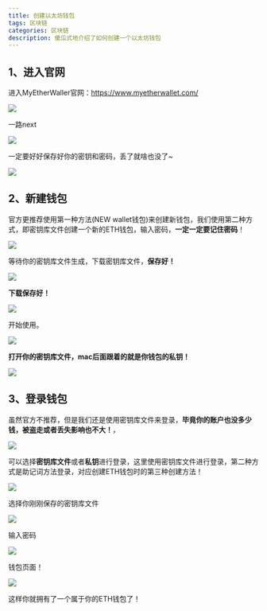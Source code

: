 ```yaml
---
title: 创建以太坊钱包
tags: 区块链
categories: 区块链
description: 傻瓜式地介绍了如何创建一个以太坊钱包
---
```


## 1、进入官网

进入MyEtherWaller官网：https://www.myetherwallet.com/

![](http://fl.ljuuu.com/img/20210331214557.png)

一路next

![](http://fl.ljuuu.com/img/20210331214638.png)

一定要好好保存好你的密钥和密码，丢了就啥也没了~

![](http://fl.ljuuu.com/img/20210331214816.png)

## 2、新建钱包

官方更推荐使用第一种方法(NEW wallet钱包)来创建新钱包，我们使用第二种方式，即密钥库文件创建一个新的ETH钱包，输入密码，**一定一定要记住密码**！

![](http://fl.ljuuu.com/img/20210331215120.png)

等待你的密钥库文件生成，下载密钥库文件，**保存好！**

![](http://fl.ljuuu.com/img/20210331215521.png)

**下载保存好！**

![](http://fl.ljuuu.com/img/20210331215815.png)

开始使用。

![](http://fl.ljuuu.com/img/20210331215900.png)

**打开你的密钥库文件，mac后面跟着的就是你钱包的私钥！**

![](http://fl.ljuuu.com/img/20210331221723.png)

## 3、登录钱包

虽然官方不推荐，但是我们还是使用密钥库文件来登录，**毕竟你的账户也没多少钱，被盗走或者丢失影响也不大！**，

![](http://fl.ljuuu.com/img/20210331220048.png)



可以选择**密钥库文件**或者**私钥**进行登录，这里使用密钥库文件进行登录，第二种方式是助记词方法登录，对应创建ETH钱包时的第三种创建方法！

![](http://fl.ljuuu.com/img/20210331220227.png)

选择你刚刚保存的密钥库文件

![](http://fl.ljuuu.com/img/20210331220314.png)



输入密码

![](http://fl.ljuuu.com/img/20210331220345.png)

钱包页面！

![](http://fl.ljuuu.com/img/20210331221320.png)

这样你就拥有了一个属于你的ETH钱包了！











